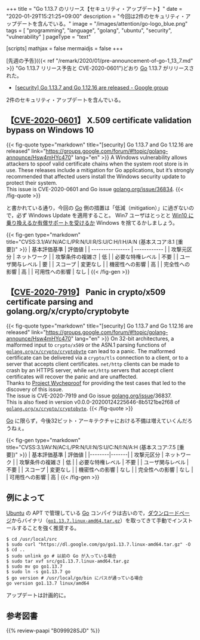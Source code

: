 +++
title = "Go 1.13.7 のリリース【セキュリティ・アップデート】"
date =  "2020-01-29T15:21:25+09:00"
description = "今回は2件のセキュリティ・アップデートを含んでいる。"
image = "/images/attention/go-logo_blue.png"
tags  = [ "programming", "language", "golang", "ubuntu", "security", "vulnerability" ]
pageType = "text"

[scripts]
  mathjax = false
  mermaidjs = false
+++

[先週の予告]({{< ref "/remark/2020/01/pre-announcement-of-go-1_13_7.md" >}} "Go 1.13.7 リリース予告と CVE-2020-0601")どおり [Go] 1.13.7 がリリースされた。

- [[security] Go 1.13.7 and Go 1.12.16 are released - Google group](https://groups.google.com/forum/#!topic/golang-announce/Hsw4mHYc470)

2件のセキュリティ・アップデートを含んでいる。

## 【[CVE-2020-0601]】 X.509 certificate validation bypass on Windows 10

{{< fig-quote type="markdown" title="[security] Go 1.13.7 and Go 1.12.16 are released" link="https://groups.google.com/forum/#!topic/golang-announce/Hsw4mHYc470" lang="en" >}}
A Windows vulnerability allows attackers to spoof valid certificate chains when the system root store is in use. These releases include a mitigation for Go applications, but it’s strongly recommended that affected users install the Windows security update to protect their system.<br>
This issue is CVE-2020-0601 and Go issue [golang.org/issue/36834](http://golang.org/issue/36834).
{{< /fig-quote >}}

と書かれている通り，今回の [Go] 側の措置は「低減（mitigation）」に過ぎないので，必ず Windows Update を適用すること。
Win7 ユーザはとっとと [Win10 に乗り換えるか有償サポートを受けるか](https://news.mynavi.jp/article/20200128-961593/ "Windows 7のIEに脆弱性も無料のセキュリティパッチ提供なし、対処を | マイナビニュース") Windows を捨てるかしましょう。

{{< fig-gen type="markdown" title="CVSS:3.1/AV:N/AC:L/PR:N/UI:R/S:U/C:H/I:H/A:N  (基本スコア:8.1 [重要])" >}}
| 基本評価基準     | 評価値       |
| ---------------- | ------------ |
| 攻撃元区分       | ネットワーク |
| 攻撃条件の複雑さ | 低           |
| 必要な特権レベル | 不要         |
| ユーザ関与レベル | 要           |
| スコープ         | 変更なし     |
| 機密性への影響   | 高           |
| 完全性への影響   | 高           |
| 可用性への影響   | なし         |
{{< /fig-gen >}}

## 【[CVE-2020-7919]】 Panic in crypto/x509 certificate parsing and golang.org/x/crypto/cryptobyte

{{< fig-quote type="markdown" title="[security] Go 1.13.7 and Go 1.12.16 are released" link="https://groups.google.com/forum/#!topic/golang-announce/Hsw4mHYc470" lang="en" >}}
On 32-bit architectures, a malformed input to `crypto/x509` or the ASN.1 parsing functions of [`golang.org/x/crypto/cryptobyte`](http://golang.org/x/crypto/cryptobyte) can lead to a panic.
The malformed certificate can be delivered via a `crypto/tls` connection to a client, or to a server that accepts client certificates. `net/http` clients can be made to crash by an HTTPS server, while `net/http` servers that accept client certificates will recover the panic and are unaffected.<br>
Thanks to [Project Wycheproof](https://github.com/google/wycheproof) for providing the test cases that led to the discovery of this issue.<br>
The issue is CVE-2020-7919 and Go issue [golang.org/issue](http://golang.org/issue/)/36837.<br>
This is also fixed in version v0.0.0-20200124225646-8b5121be2f68 of [`golang.org/x/crypto/cryptobyte`](http://golang.org/x/crypto/cryptobyte).
{{< /fig-quote >}}

[Go] に限らず，今後32ビット・アーキテクチャにおける不備は増えていくんだろうねぇ。

{{< fig-gen type="markdown" title="CVSS:3.1/AV:N/AC:L/PR:N/UI:N/S:U/C:N/I:N/A:H (基本スコア:7.5 [重要])" >}}
| 基本評価基準 | 評価値 |
|--------|-------|
| 攻撃元区分 | ネットワーク |
| 攻撃条件の複雑さ | 低 |
| 必要な特権レベル | 不要 |
| ユーザ関与レベル | 不要 |
| スコープ | 変更なし |
| 機密性への影響 | なし |
| 完全性への影響 | なし |
| 可用性への影響 | 高 |
{{< /fig-gen >}}

## 例によって

[Ubuntu] の APT で管理している [Go] コンパイラは古いので，[ダウンロードページ](https://golang.org/dl/ "Downloads - The Go Programming Language")からバイナリ（[`go1.13.7.linux-amd64.tar.gz`](https://dl.google.com/go/go1.13.7.linux-amd64.tar.gz)）を取ってきて手動でインストールすることを強く推奨する。

```text
$ cd /usr/local/src
$ sudo curl "https://dl.google.com/go/go1.13.7.linux-amd64.tar.gz" -O
$ cd ..
$ sudo unlink go # 以前の Go が入っている場合
$ sudo tar xvf src/go1.13.7.linux-amd64.tar.gz
$ sudo mv go go1.13.7
$ sudo ln -s go1.13.7 go
$ go version # /usr/local/go/bin にパスが通っている場合
go version go1.13.7 linux/amd64
```

アップデートは計画的に。

[Go]: https://go.dev/
[Go 言語]: https://golang.org/ "The Go Programming Language"
[CVE-2020-0601]: https://nvd.nist.gov/vuln/detail/CVE-2020-0601
[CVE-2020-7919]: https://nvd.nist.gov/vuln/detail/CVE-2020-7919
[Ubuntu]: https://www.ubuntu.com/ "The leading operating system for PCs, IoT devices, servers and the cloud | Ubuntu"

## 参考図書

{{% review-paapi "B099928SJD" %}} <!-- プログラミング言語Go -->
